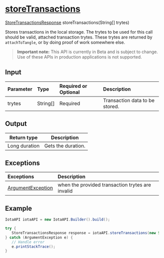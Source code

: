 
# [storeTransactions](https://github.com/iotaledger/iota-java/blob/master/jota/src/main/java/org/iota/jota/IotaAPICore.java#L818)
 [StoreTransactionsResponse](https://github.com/iotaledger/iota-java/blob/master/jota/src/main/java/org/iota/jota/dto/response/StoreTransactionsResponse.java) storeTransactions(String[] trytes)

Stores transactions in the local storage. The trytes to be used for this call should be valid, attached transaction trytes. These trytes are returned by `attachToTangle`, or by doing proof of work somewhere else.
> **Important note:** This API is currently in Beta and is subject to change. Use of these APIs in production applications is not supported.

## Input
| Parameter       | Type | Required or Optional | Description |
|:---------------|:--------|:--------| :--------|
| trytes | String[] | Required | Transaction data to be stored. |
    
## Output
| Return type | Description |
|--|--|
| Long duration | Gets the duration. |

## Exceptions
| Exceptions     | Description |
|:---------------|:--------|
| [ArgumentException](https://github.com/iotaledger/iota-java/blob/master/jota/src/main/java/org/iota/jota/error/ArgumentException.java) | when the provided transaction trytes are invalid |


 ## Example
 
 ```Java
 IotaAPI iotaAPI = new IotaAPI.Builder().build();

try { 
    StoreTransactionsResponse response = iotaAPI.storeTransactions(new String[]{"XEIHGMZRJVMMICZQLMRTGBDXH ... YOMRYHEEERVHIM9GPDJ9NWQSX", "IAWUU9ZYSKLJXIDXP9BKFBCQO ... GQVAJDMXTKLCUU9HGRREQZWUM"});
} catch (ArgumentException e) { 
    // Handle error
    e.printStackTrace(); 
}
 ```
